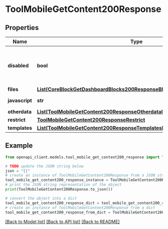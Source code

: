 # ToolMobileGetContent200Response


## Properties

Name | Type | Description | Notes
------------ | ------------- | ------------- | -------------
**disabled** | **bool** | Whether we consider this disabled or not. | [optional] [default to False]
**files** | [**List[CoreBlockGetDashboardBlocks200ResponseBlocksInnerContentsFilesInner]**](CoreBlockGetDashboardBlocks200ResponseBlocksInnerContentsFilesInner.md) |  | 
**javascript** | **str** | JavaScript code. | [default to 'null']
**otherdata** | [**List[ToolMobileGetContent200ResponseOtherdataInner]**](ToolMobileGetContent200ResponseOtherdataInner.md) |  | 
**restrict** | [**ToolMobileGetContent200ResponseRestrict**](ToolMobileGetContent200ResponseRestrict.md) |  | 
**templates** | [**List[ToolMobileGetContent200ResponseTemplatesInner]**](ToolMobileGetContent200ResponseTemplatesInner.md) |  | 

## Example

```python
from openapi_client.models.tool_mobile_get_content200_response import ToolMobileGetContent200Response

# TODO update the JSON string below
json = "{}"
# create an instance of ToolMobileGetContent200Response from a JSON string
tool_mobile_get_content200_response_instance = ToolMobileGetContent200Response.from_json(json)
# print the JSON string representation of the object
print(ToolMobileGetContent200Response.to_json())

# convert the object into a dict
tool_mobile_get_content200_response_dict = tool_mobile_get_content200_response_instance.to_dict()
# create an instance of ToolMobileGetContent200Response from a dict
tool_mobile_get_content200_response_from_dict = ToolMobileGetContent200Response.from_dict(tool_mobile_get_content200_response_dict)
```
[[Back to Model list]](../README.md#documentation-for-models) [[Back to API list]](../README.md#documentation-for-api-endpoints) [[Back to README]](../README.md)


